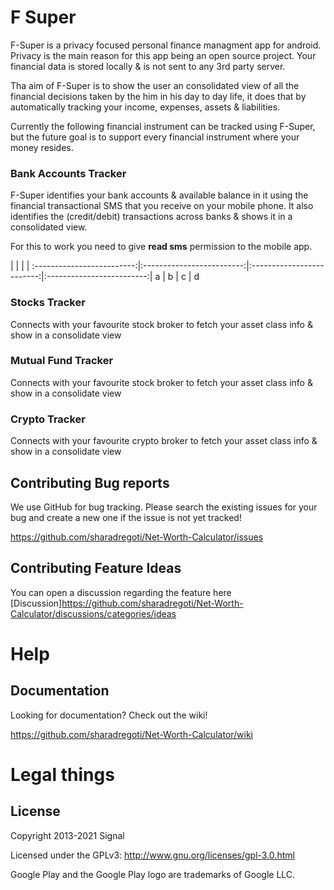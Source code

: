 # F Super

F-Super is a privacy focused personal finance managment app for android. Privacy is the main reason for this app being an open source project. Your financial data is stored locally & is not sent to any 3rd party server.

Tha aim of F-Super is to show the user an consolidated view of all the financial decisions taken by the him in his day to day life, it does that by automatically tracking your income, expenses, assets & liabilities.

Currently the following financial instrument can be tracked using F-Super, but the future goal is to support every financial instrument where your money resides.
### Bank Accounts Tracker
F-Super identifies your bank accounts & available balance in it using the financial transactional SMS that you receive on your mobile phone. It also identifies the (credit/debit) transactions across banks & shows it in a consolidated view. 

For this to work you need to give **read sms** permission to the mobile app.

 | | | |
:-------------------------:|:-------------------------:|:-------------------------:|:-------------------------:|
 a | b | c | d

### Stocks Tracker
Connects with your favourite stock broker to fetch your asset class info & show in a consolidate view
### Mutual Fund Tracker
Connects with your favourite stock broker to fetch your asset class info & show in a consolidate view
### Crypto Tracker
Connects with your favourite crypto broker to fetch your asset class info & show in a consolidate view

<!-- Currently available on the Play store and [signal.org](https://signal.org/android/apk/).

<a href='https://play.google.com/store/apps/details?id=org.thoughtcrime.securesms&pcampaignid=MKT-Other-global-all-co-prtnr-py-PartBadge-Mar2515-1'><img alt='Get it on Google Play' src='https://play.google.com/intl/en_us/badges/images/generic/en_badge_web_generic.png' height='80px'/></a>
 -->
## Contributing Bug reports
We use GitHub for bug tracking. Please search the existing issues for your bug and create a new one if the issue is not yet tracked!

https://github.com/sharadregoti/Net-Worth-Calculator/issues

## Contributing Feature Ideas

You can open a discussion regarding the feature here [Discussion]https://github.com/sharadregoti/Net-Worth-Calculator/discussions/categories/ideas

Help
====
## Documentation
Looking for documentation? Check out the wiki!

https://github.com/sharadregoti/Net-Worth-Calculator/wiki

# Legal things
## License

Copyright 2013-2021 Signal

Licensed under the GPLv3: http://www.gnu.org/licenses/gpl-3.0.html

Google Play and the Google Play logo are trademarks of Google LLC.
